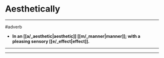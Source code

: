 # Aesthetically
---
#adverb
- **In an [[a/_aesthetic|aesthetic]] [[m/_manner|manner]]; with a pleasing sensory [[e/_effect|effect]].**
---
---
